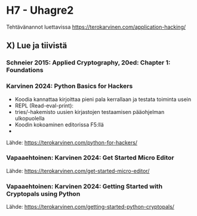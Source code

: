 # H7 - Uhagre2

Tehtävänannot luettavissa https://terokarvinen.com/application-hacking/

## X) Lue ja tiivistä

### Schneier 2015: Applied Cryptography, 20ed: Chapter 1: Foundations


### Karvinen 2024: Python Basics for Hackers

 - Koodia kannattaa kirjoittaa pieni pala kerrallaan ja testata toiminta usein
  - REPL (Read-eval-print):
  - tries/-hakemisto uusien kirjastojen testaamisen pääohjelman ulkopuolella
  - Koodin kokoaminen editorissa F5:llä
- 

Lähde: https://terokarvinen.com/python-for-hackers/

### Vapaaehtoinen: Karvinen 2024: Get Started Micro Editor

Lähde: https://terokarvinen.com/get-started-micro-editor/

### Vapaaehtoinen: Karvinen 2024: Getting Started with Cryptopals using Python

Lähde: https://terokarvinen.com/getting-started-python-cryptopals/
